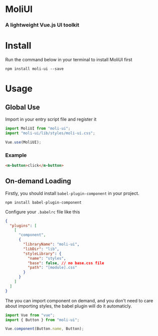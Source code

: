 <h1>
MoliUI
    <h3>A lightweight Vue.js UI toolkit</h3>
</h1>

# Install

Run the command below in your terminal to install MoliUI first

```
npm install moli-ui --save
```

# Usage

## Global Use

Import in your entry script file and register it

```javascript
import MoliUI from "moli-ui";
import "moli-ui/lib/styles/moli-ui.css";

Vue.use(MoliUI);
```

### Example

```html
<m-button>click</m-button>
```

## On-demand Loading

Firstly, you should install `babel-plugin-component` in your project.

```
npm install babel-plugin-component
```

Configure your `.babelrc` file like this

```json
{
  "plugins": [
    [
      "component",
      {
        "libraryName": "moli-ui",
        "libDir": "lib",
        "styleLibrary": {
          "name": "styles",
          "base": false, // no base.css file
          "path": "[module].css"
        }
      }
    ]
  ]
}
```

The you can import component on demand, and you don't need to care about importing styles, the babel plugin will do it automaticly.

```javascript
import Vue from "vue";
import { Button } from "moli-ui";

Vue.component(Button.name, Button);
```
